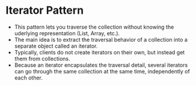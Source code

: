 ﻿# Iterator Pattern
- This pattern lets you traverse the collection without knowing the uderlying representation (List, Array, etc.).
- The main idea is to extract the traversal behavior of a collection into a separate object called an iterator.
- Typically, clients do not create iterators on their own, but instead get them from collections.
- Because an iterator encapsulates the traversal detail, several iterators can go through the same collection at the same time, independently of each other.
